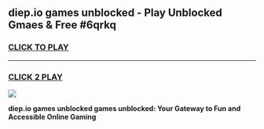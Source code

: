 
## diep.io games unblocked - Play Unblocked Gmaes & Free #6qrkq
<h3>
<a href="https://premium.freeplayer.one?title=diep.io_games_unblocked&ref=01M">CLICK TO PLAY</a></h3>
<hr>

<h3>
<a href="https://premium.freeplayer.one?title=diep.io_games_unblocked&ref=01M">CLICK 2 PLAY</a>
  
</h3>

<a href="https://premium.freeplayer.one?title=diep.io_games_unblocked&ref=01M"><img src="https://clearcache.store/games.png"></a>


**diep.io games unblocked games unblocked: Your Gateway to Fun and Accessible Online Gaming**
